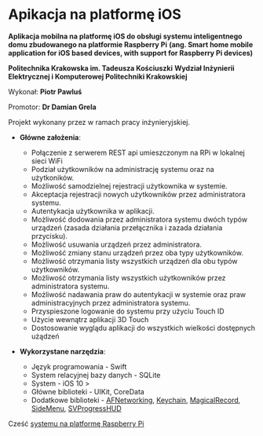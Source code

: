 # Apikacja na platformę iOS

**Aplikacja mobilna na platformę iOS do obsługi systemu inteligentnego domu zbudowanego na platformie Raspberry Pi**
**(ang. Smart home mobile application for iOS based devices, with support for Raspberry Pi devices)**

**Politechnika Krakowska im. Tadeusza Kościuszki**
**Wydział Inżynierii Elektrycznej i Komputerowej Politechniki Krakowskiej**

Wykonał: **Piotr Pawluś**

Promotor: **Dr Damian Grela**

Projekt wykonany przez w ramach pracy inżynieryjskiej.

* **Główne założenia**:
  - Połączenie z serwerem REST api umieszczonym na RPi w lokalnej sieci WiFi
  - Podział użytkowników na administrację systemu oraz na użytkoników.
  - Możliwość samodzielnej rejestracji użytkownika w systemie.
  - Akceptacja rejestracji nowych użytkowników przez administratora systemu.
  - Autentykacja użytkownika w aplikacji.
  - Możliwość dodowania przez administratora systemu dwóch typów urządzeń (zasada działania przełącznika i zazada działania przycisku).
  - Możliwość usuwania urządzeń przez administratora.
  - Możliwość zmiany stanu urządzeń przez oba typy użytkowników.
  - Możliwość otrzymania listy wszystkich urządzeń dla obu typów użytkowników.
  - Możliwość otrzymania listy wszystkich użytkowników przez administratora systemu.
  - Możliwość nadawania praw do autentykacji w systemie oraz praw administracyjnych przez administratora systemu.
  - Przyspieszone logowanie do systemu przy użyciu Touch ID
  - Użycie wewnątrz aplikacji 3D Touch
  - Dostosowanie wyglądu aplikacji do wszystkich wielkości dostępnych użądzeń

* **Wykorzystane narzędzia**:
  - Język programowania - Swift
  - System relacyjnej bazy danych - SQLite
  - System - iOS 10 >
  - Główne biblioteki - UIKit, CoreData
  - Dodatkowe biblioteki - [AFNetworking](https://cocoapods.org/pods/AFNetworking), [Keychain](https://cocoapods.org/pods/Keychain), [MagicalRecord](https://cocoapods.org/pods/MagicalRecord), [SideMenu](https://cocoapods.org/pods/SideMenu), [SVProgressHUD](https://cocoapods.org/pods/SVProgressHUD)

Cześć [systemu na platformę Raspberry Pi](https://github.com/PiotrPawlus/PiHome_RPi)
